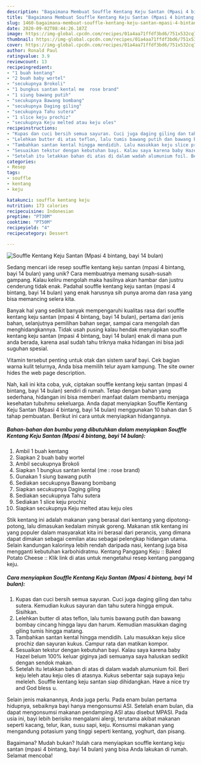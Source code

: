 ```yaml
---
description: "Bagaimana Membuat Souffle Kentang Keju Santan (Mpasi 4 bintang, bayi 14 bulan) yang Bisa Manjain Lidah"
title: "Bagaimana Membuat Souffle Kentang Keju Santan (Mpasi 4 bintang, bayi 14 bulan) yang Bisa Manjain Lidah"
slug: 1460-bagaimana-membuat-souffle-kentang-keju-santan-mpasi-4-bintang-bayi-14-bulan-yang-bisa-manjain-lidah
date: 2020-09-02T08:44:26.187Z
image: https://img-global.cpcdn.com/recipes/01a4aa71ffdf3bd6/751x532cq70/souffle-kentang-keju-santan-mpasi-4-bintang-bayi-14-bulan-foto-resep-utama.jpg
thumbnail: https://img-global.cpcdn.com/recipes/01a4aa71ffdf3bd6/751x532cq70/souffle-kentang-keju-santan-mpasi-4-bintang-bayi-14-bulan-foto-resep-utama.jpg
cover: https://img-global.cpcdn.com/recipes/01a4aa71ffdf3bd6/751x532cq70/souffle-kentang-keju-santan-mpasi-4-bintang-bayi-14-bulan-foto-resep-utama.jpg
author: Ronald Paul
ratingvalue: 3.9
reviewcount: 13
recipeingredient:
- "1 buah kentang"
- "2 buah baby wortel"
- "secukupnya Brokoli"
- "1 bungkus santan kental me  rose brand"
- "1 siung bawang putih"
- "secukupnya Bawang bombang"
- "secukupnya Daging giling"
- "secukupnya Tahu sutera"
- "1 slice keju prochiz"
- "secukupnya Keju melted atau keju oles"
recipeinstructions:
- "Kupas dan cuci bersih semua sayuran. Cuci juga daging giling dan tahu sutera. Kemudian kukus sayuran dan tahu sutera hingga empuk. Sisihkan."
- "Lelehkan butter di atas teflon, lalu tumis bawang putih dan bawang bombay cincang hingga layu dan harum. Kemudian masukkan daging giling tumis hingga matang."
- "Tambahkan santan kental hingga mendidih. Lalu masukkan keju slice prochiz dan sayuran kukus. Campur rata dan matikan kompor."
- "Sesuaikan tekstur dengan kebutuhan bayi. Kalau saya karena baby Hazel belum 100% keluar giginya jadi semuanya saya haluskan sedikit dengan sendok makan."
- "Setelah itu letakkan bahan di atas di dalam wadah alumunium foil. Beri keju leleh atau keju oles di atasnya. Kukus sebentar saja supaya keju meleleh. Souffle kentang keju santan siap dihidangkan. Have a nice try and God bless u."
categories:
- Resep
tags:
- souffle
- kentang
- keju

katakunci: souffle kentang keju 
nutrition: 173 calories
recipecuisine: Indonesian
preptime: "PT30M"
cooktime: "PT50M"
recipeyield: "4"
recipecategory: Dessert

---
```



![Souffle Kentang Keju Santan (Mpasi 4 bintang, bayi 14 bulan)](https://img-global.cpcdn.com/recipes/01a4aa71ffdf3bd6/751x532cq70/souffle-kentang-keju-santan-mpasi-4-bintang-bayi-14-bulan-foto-resep-utama.jpg)

Sedang mencari ide resep souffle kentang keju santan (mpasi 4 bintang, bayi 14 bulan) yang unik? Cara membuatnya memang susah-susah gampang. Kalau keliru mengolah maka hasilnya akan hambar dan justru cenderung tidak enak. Padahal souffle kentang keju santan (mpasi 4 bintang, bayi 14 bulan) yang enak harusnya sih punya aroma dan rasa yang bisa memancing selera kita.

Banyak hal yang sedikit banyak mempengaruhi kualitas rasa dari souffle kentang keju santan (mpasi 4 bintang, bayi 14 bulan), pertama dari jenis bahan, selanjutnya pemilihan bahan segar, sampai cara mengolah dan menghidangkannya. Tidak usah pusing kalau hendak menyiapkan souffle kentang keju santan (mpasi 4 bintang, bayi 14 bulan) enak di mana pun anda berada, karena asal sudah tahu triknya maka hidangan ini bisa jadi suguhan spesial.

Vitamin tersebut penting untuk otak dan sistem saraf bayi. Cek bagian warna kulit telurnya, Anda bisa memilih telur ayam kampung. The site owner hides the web page description.


Nah, kali ini kita coba, yuk, ciptakan souffle kentang keju santan (mpasi 4 bintang, bayi 14 bulan) sendiri di rumah. Tetap dengan bahan yang sederhana, hidangan ini bisa memberi manfaat dalam membantu menjaga kesehatan tubuhmu sekeluarga. Anda dapat menyiapkan Souffle Kentang Keju Santan (Mpasi 4 bintang, bayi 14 bulan) menggunakan 10 bahan dan 5 tahap pembuatan. Berikut ini cara untuk menyiapkan hidangannya.

<!--inarticleads1-->

##### Bahan-bahan dan bumbu yang dibutuhkan dalam menyiapkan Souffle Kentang Keju Santan (Mpasi 4 bintang, bayi 14 bulan):

1. Ambil 1 buah kentang
1. Siapkan 2 buah baby wortel
1. Ambil secukupnya Brokoli
1. Siapkan 1 bungkus santan kental (me : rose brand)
1. Gunakan 1 siung bawang putih
1. Sediakan secukupnya Bawang bombang
1. Siapkan secukupnya Daging giling
1. Sediakan secukupnya Tahu sutera
1. Sediakan 1 slice keju prochiz
1. Siapkan secukupnya Keju melted atau keju oles


Stik kentang ini adalah makanan yang berasal dari kentang yang dipotong-potong, lalu dimasukan kedalam minyak goreng. Makanan stik kentang ini yang populer dalam masyarakat kita ini berasal dari perancis, yang dimana dapat dimakan sebagai cemilan atau sebagai pelengkap hidangan utama. Selain kandungan kalorinya lebih rendah daripada nasi, kentang juga bisa mengganti kebutuhan karbohidratmu. Kentang Panggang Keju :: Baked Potato Cheese :: Klik link di atas untuk mengetahui resep kentang panggang keju. 

<!--inarticleads2-->

##### Cara menyiapkan Souffle Kentang Keju Santan (Mpasi 4 bintang, bayi 14 bulan):

1. Kupas dan cuci bersih semua sayuran. Cuci juga daging giling dan tahu sutera. Kemudian kukus sayuran dan tahu sutera hingga empuk. Sisihkan.
1. Lelehkan butter di atas teflon, lalu tumis bawang putih dan bawang bombay cincang hingga layu dan harum. Kemudian masukkan daging giling tumis hingga matang.
1. Tambahkan santan kental hingga mendidih. Lalu masukkan keju slice prochiz dan sayuran kukus. Campur rata dan matikan kompor.
1. Sesuaikan tekstur dengan kebutuhan bayi. Kalau saya karena baby Hazel belum 100% keluar giginya jadi semuanya saya haluskan sedikit dengan sendok makan.
1. Setelah itu letakkan bahan di atas di dalam wadah alumunium foil. Beri keju leleh atau keju oles di atasnya. Kukus sebentar saja supaya keju meleleh. Souffle kentang keju santan siap dihidangkan. Have a nice try and God bless u.


Selain jenis makanannya, Anda juga perlu. Pada enam bulan pertama hidupnya, sebaiknya bayi hanya mengonsumsi ASI. Setelah enam bulan, dia dapat mengonsumsi makanan pendamping ASI atau disebut MPASI. Pada usia ini, bayi lebih berisiko mengalami alergi, terutama akibat makanan seperti kacang, telur, ikan, susu sapi, keju. Konsumsi makanan yang mengandung potasium yang tinggi seperti kentang, yoghurt, dan pisang. 

Bagaimana? Mudah bukan? Itulah cara menyiapkan souffle kentang keju santan (mpasi 4 bintang, bayi 14 bulan) yang bisa Anda lakukan di rumah. Selamat mencoba!
